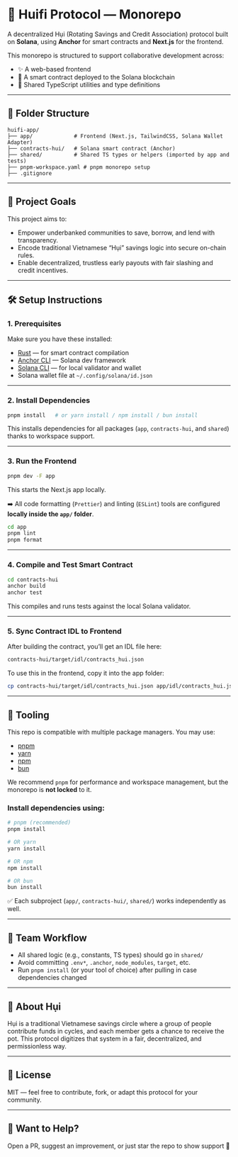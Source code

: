 # 💸 Huifi Protocol — Monorepo

A decentralized Hụi (Rotating Savings and Credit Association) protocol built on **Solana**, using **Anchor** for smart contracts and **Next.js** for the frontend.

This monorepo is structured to support collaborative development across:

- ✨ A web-based frontend
- 🔐 A smart contract deployed to the Solana blockchain
- 🧩 Shared TypeScript utilities and type definitions

---

## 📁 Folder Structure

```
huifi-app/
├── app/             # Frontend (Next.js, TailwindCSS, Solana Wallet Adapter)
├── contracts-hui/   # Solana smart contract (Anchor)
├── shared/          # Shared TS types or helpers (imported by app and tests)
├── pnpm-workspace.yaml # pnpm monorepo setup
├── .gitignore
```

---

## 🚀 Project Goals

This project aims to:

- Empower underbanked communities to save, borrow, and lend with transparency.
- Encode traditional Vietnamese “Hụi” savings logic into secure on-chain rules.
- Enable decentralized, trustless early payouts with fair slashing and credit incentives.

---

## 🛠️ Setup Instructions

### 1. Prerequisites

Make sure you have these installed:

- [Rust](https://www.rust-lang.org/tools/install) — for smart contract compilation
- [Anchor CLI](https://book.anchor-lang.com/getting_started/installation.html) — Solana dev framework
- [Solana CLI](https://docs.solana.com/cli) — for local validator and wallet
- Solana wallet file at `~/.config/solana/id.json`

---

### 2. Install Dependencies

```bash
pnpm install   # or yarn install / npm install / bun install
```

This installs dependencies for all packages (`app`, `contracts-hui`, and `shared`) thanks to workspace support.

---

### 3. Run the Frontend

```bash
pnpm dev -F app
```

This starts the Next.js app locally.

➡️ All code formatting (`Prettier`) and linting (`ESLint`) tools are configured **locally inside the `app/` folder**.

```bash
cd app
pnpm lint
pnpm format
```

---

### 4. Compile and Test Smart Contract

```bash
cd contracts-hui
anchor build
anchor test
```

This compiles and runs tests against the local Solana validator.

---

### 5. Sync Contract IDL to Frontend

After building the contract, you’ll get an IDL file here:

```bash
contracts-hui/target/idl/contracts_hui.json
```

To use this in the frontend, copy it into the app folder:

```bash
cp contracts-hui/target/idl/contracts_hui.json app/idl/contracts_hui.json
```

---

## 🧰 Tooling

This repo is compatible with multiple package managers. You may use:

- [pnpm](https://pnpm.io/)
- [yarn](https://classic.yarnpkg.com/lang/en/)
- [npm](https://www.npmjs.com/)
- [bun](https://bun.sh/)

We recommend `pnpm` for performance and workspace management, but the monorepo is **not locked** to it.

### Install dependencies using:

```bash
# pnpm (recommended)
pnpm install

# OR yarn
yarn install

# OR npm
npm install

# OR bun
bun install
```

✅ Each subproject (`app/`, `contracts-hui/`, `shared/`) works independently as well.

---

## 👥 Team Workflow

- All shared logic (e.g., constants, TS types) should go in `shared/`
- Avoid committing `.env*`, `.anchor`, `node_modules`, `target`, etc.
- Run `pnpm install` (or your tool of choice) after pulling in case dependencies changed

---

## 🧠 About Hụi

Hụi is a traditional Vietnamese savings circle where a group of people contribute funds in cycles, and each member gets a chance to receive the pot. This protocol digitizes that system in a fair, decentralized, and permissionless way.

---

## 📄 License

MIT — feel free to contribute, fork, or adapt this protocol for your community.

---

## 👋 Want to Help?

Open a PR, suggest an improvement, or just star the repo to show support 💜
